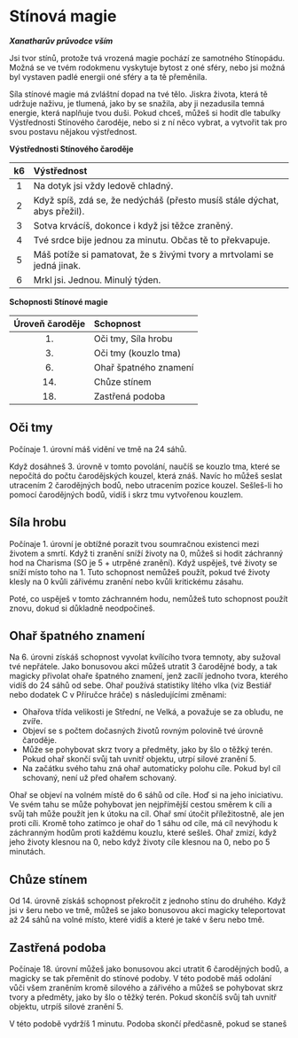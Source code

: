 # Stínová magie

***Xanatharův průvodce vším***

Jsi tvor stínů, protože tvá vrozená magie pochází ze samotného Stínopádu. Možná se ve tvém rodokmenu vyskytuje bytost z oné sféry, nebo jsi možná byl vystaven padlé energii oné sféry a ta tě přeměnila.

Síla stínové magie má zvláštní dopad na tvé tělo. Jiskra života, která tě udržuje naživu, je tlumená, jako by se snažila, aby ji nezadusila temná energie, která naplňuje tvou duši. Pokud chceš, můžeš si hodit dle tabulky Výstřednosti Stínového čaroděje, nebo si z ní něco vybrat, a vytvořit tak pro svou postavu nějakou výstřednost.

**Výstřednosti Stínového čaroděje**

| k6 | Výstřednost |
| :---: | :--- |
| 1 | Na dotyk jsi vždy ledově chladný. |
| 2 | Když spíš, zdá se, že nedýcháš (přesto musíš stále dýchat, abys přežil). |
| 3 | Sotva krvácíš, dokonce i když jsi těžce zraněný. |
| 4 | Tvé srdce bije jednou za minutu. Občas tě to překvapuje. |
| 5 | Máš potíže si pamatovat, že s živými tvory a mrtvolami se jedná jinak. |
| 6 | Mrkl jsi. Jednou. Minulý týden. |

**Schopnosti Stínové magie**

| Úroveň čaroděje | Schopnost |
| :---: | :--- |
| 1. | Oči tmy, Síla hrobu |
| 3. | Oči tmy (kouzlo tma) |
| 6. | Ohař špatného znamení |
| 14. | Chůze stínem |
| 18. | Zastřená podoba |

## Oči tmy

Počínaje 1. úrovní máš vidění ve tmě na 24 sáhů.

Když dosáhneš 3. úrovně v tomto povolání, naučíš se kouzlo tma, které se nepočítá do počtu čarodějských kouzel, která znáš. Navíc ho můžeš seslat utracením 2 čarodějných bodů, nebo utracením pozice kouzel. Sešleš-li ho pomocí čarodějných bodů, vidíš i skrz tmu vytvořenou kouzlem.

## Síla hrobu

Počínaje 1. úrovní je obtížné porazit tvou soumračnou existenci mezi životem a smrtí. Když ti zranění sníží životy na 0, můžeš si hodit záchranný hod na Charisma (SO je 5 + utrpěné zranění). Když uspěješ, tvé životy se sníží místo toho na 1. Tuto schopnost nemůžeš použít, pokud tvé životy klesly na 0 kvůli zářivému zranění nebo kvůli kritickému zásahu.

Poté, co uspěješ v tomto záchranném hodu, nemůžeš tuto schopnost použít znovu, dokud si důkladně neodpočineš.

## Ohař špatného znamení

Na 6. úrovni získáš schopnost vyvolat kvílícího tvora temnoty, aby sužoval tvé nepřátele. Jako bonusovou akci můžeš utratit 3 čarodějné body, a tak magicky přivolat ohaře špatného znamení, jenž zacílí jednoho tvora, kterého vidíš do 24 sáhů od sebe. Ohař používá statistiky lítého vlka (viz Bestiář nebo dodatek C v Příručce hráče) s následujícími změnami:

* Ohařova třída velikosti je Střední, ne Velká, a považuje se za obludu, ne zvíře.
* Objeví se s počtem dočasných životů rovným polovině tvé úrovně čaroděje.
* Může se pohybovat skrz tvory a předměty, jako by šlo o těžký terén. Pokud ohař skončí svůj tah uvnitř objektu, utrpí silové zranění 5.
* Na začátku svého tahu zná ohař automaticky polohu cíle. Pokud byl cíl schovaný, není už před ohařem schovaný.

Ohař se objeví na volném místě do 6 sáhů od cíle. Hoď si na jeho iniciativu. Ve svém tahu se může pohybovat jen nejpřímější cestou směrem k cíli a svůj tah může použít jen k útoku na cíl. Ohař smí útočit příležitostně, ale jen proti cíli. Kromě toho zatímco je ohař do 1 sáhu od cíle, má cíl nevýhodu k záchranným hodům proti každému kouzlu, které sešleš. Ohař zmizí, když jeho životy klesnou na 0, nebo když životy cíle klesnou na 0, nebo po 5 minutách.

## Chůze stínem

Od 14. úrovně získáš schopnost překročit z jednoho stínu do druhého. Když jsi v šeru nebo ve tmě, můžeš se jako bonusovou akci magicky teleportovat až 24 sáhů na volné místo, které vidíš a které je také v šeru nebo tmě.

## Zastřená podoba

Počínaje 18. úrovní můžeš jako bonusovou akci utratit 6 čarodějných bodů, a magicky se tak přeměnit do stínové podoby. V této podobě máš odolání vůči všem zraněním kromě silového a zářivého a můžeš se pohybovat skrz tvory a předměty, jako by šlo o těžký terén. Pokud skončíš svůj tah uvnitř objektu, utrpíš silové zranění 5.

V této podobě vydržíš 1 minutu. Podoba skončí předčasně, pokud se staneš
